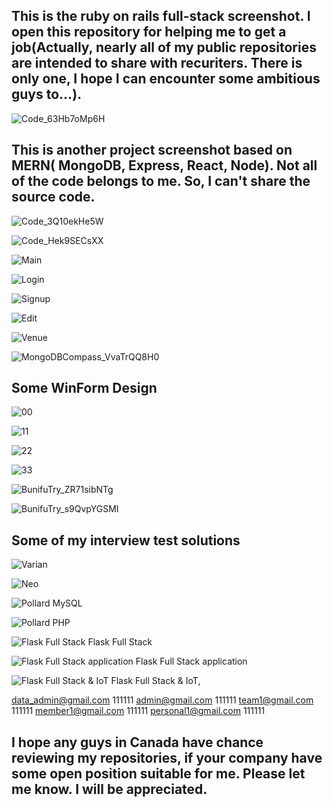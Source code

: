## This is the ruby on rails full-stack screenshot. I open this repository for helping me to get a job(Actually, nearly all of my public repositories are intended to share with recuriters. There is only one, I hope I can encounter some ambitious guys to...).

![Code_63Hb7oMp6H](https://user-images.githubusercontent.com/50488475/153267860-283111a8-5d05-4af2-a68d-11d407fe6f4e.png)


## This is another project screenshot based on MERN( MongoDB, Express, React, Node). Not all of the code belongs to me. So, I can't share the source code.

![Code_3Q10ekHe5W](https://user-images.githubusercontent.com/50488475/153281506-1ebbc456-66da-4cc5-8123-9b847d5808e2.png)

![Code_Hek9SECsXX](https://user-images.githubusercontent.com/50488475/155174039-4a655db2-8f26-49e3-9b6d-d8529b110b64.png)

![Main](https://user-images.githubusercontent.com/50488475/166999319-2629d167-e21d-44cd-8ab3-d3e4c75877f8.png)

![Login](https://user-images.githubusercontent.com/50488475/166999396-8cf47452-5f0f-4fba-ab97-3e9aac5214bf.png)

![Signup](https://user-images.githubusercontent.com/50488475/167000212-11df9c37-2172-45b8-aba3-c49706ca6343.png)

![Edit](https://user-images.githubusercontent.com/50488475/166999419-c92f3778-8ee8-461d-afae-0ef509aed632.png)

![Venue](https://user-images.githubusercontent.com/50488475/166999697-c5d05bbb-fdcf-48c3-a33c-3cde9c991a06.png)

![MongoDBCompass_VvaTrQQ8H0](https://user-images.githubusercontent.com/50488475/166999787-26e06812-2ef2-4186-a021-ebb5d8d64e09.png)

## Some WinForm Design
![00](https://user-images.githubusercontent.com/50488475/171102184-117d9421-0fb7-4915-9219-6e153e3b250e.png)

![11](https://user-images.githubusercontent.com/50488475/171102215-859c1b8f-0150-4c6f-94ce-20c9559e8499.png)

![22](https://user-images.githubusercontent.com/50488475/171102225-ca7e6dd1-8ff2-45ff-ab58-c959c4480fb4.png)

![33](https://user-images.githubusercontent.com/50488475/171102239-cec27c8f-b089-48a2-b34e-dcbf308cd937.png)

![BunifuTry_ZR71sibNTg](https://user-images.githubusercontent.com/50488475/171102271-6df16881-5b4f-457b-a3f4-a07c6c9af366.png)



![BunifuTry_s9QvpYGSMI](https://user-images.githubusercontent.com/50488475/171102295-f25fabd5-0b5e-46fd-8f7f-e9c605f38d85.png)

## Some of my interview test solutions

![Varian](https://user-images.githubusercontent.com/50488475/168159608-e88bac6f-2cf8-43c2-bd24-ac29c8ac5180.png)

![Neo](https://user-images.githubusercontent.com/50488475/168159636-0f6343ea-db9c-45a2-8000-efe0857e8066.png)

![Pollard MySQL](https://user-images.githubusercontent.com/50488475/170530727-ee1f8ef4-1643-4dc7-9f2e-7a7d3e4d9532.png)

![Pollard PHP](https://user-images.githubusercontent.com/50488475/170528957-32bfa621-2438-4e0c-96e6-8fddf08b8345.png)

![Flask Full Stack](https://user-images.githubusercontent.com/50488475/197081293-9f1a128f-d89b-40ef-95c3-94bbc4fa567e.png)
Flask Full Stack

![Flask Full Stack application](https://user-images.githubusercontent.com/50488475/197462297-0a2a9347-181d-43f8-b044-6c64e8274275.png)
Flask Full Stack application

![Flask Full Stack & IoT](https://user-images.githubusercontent.com/50488475/201692498-14196084-b8ee-4adb-87bd-877711b94bfa.png)
Flask Full Stack & IoT, 

data_admin@gmail.com 111111
admin@gmail.com 111111
team1@gmail.com 111111
member1@gmail.com 111111
personal1@gmail.com 111111

## I hope any guys in Canada have chance reviewing my repositories, if your company have some open position suitable for me. Please let me know. I will be appreciated.</font>

